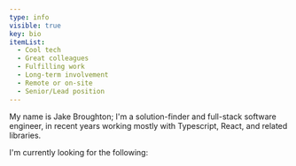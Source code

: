 ```yaml
---
type: info
visible: true
key: bio
itemList:
  - Cool tech
  - Great colleagues
  - Fulfilling work
  - Long-term involvement
  - Remote or on-site
  - Senior/Lead position
---
```

My name is Jake Broughton; I'm a solution-finder and full-stack software engineer, in recent years working mostly with Typescript, React, and related libraries. 

I'm currently looking for the following: